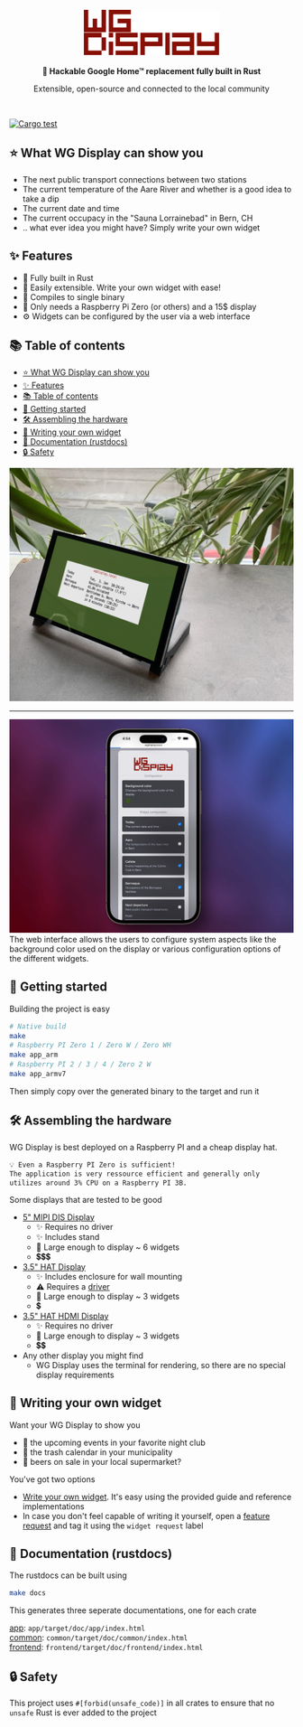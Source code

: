 <div align="center">
    <br>
    <img src="docs/images/logo.png" style="height: 80px">
    <br>
    <br>
    <strong>
        🦀 Hackable Google Home™ replacement fully built in Rust
    </strong>
    <p>Extensible, open-source and connected to the local community</p>
    <br/>
</div>

[![Cargo test](https://github.com/eliabieri/wg_display/actions/workflows/cargo_test.yml/badge.svg)](https://github.com/eliabieri/wg_display/actions/workflows/cargo_test.yml)

## ⭐️ What WG Display can show you

- The next public transport connections between two stations
- The current temperature of the Aare River and whether is a good idea to take a dip
- The current date and time
- The current occupacy in the "Sauna Lorrainebad" in Bern, CH
- .. what ever idea you might have? Simply write your own widget

## ✨ Features

- 🦀 Fully built in Rust
- 🔧 Easily extensible. Write your own widget with ease!
- 🚀 Compiles to single binary
- 🤑 Only needs a Raspberry Pi Zero (or others) and a 15$ display
- ⚙️ Widgets can be configured by the user via a web interface

## 📚 Table of contents

- [⭐️ What WG Display can show you](#️-what-wg-display-can-show-you)
- [✨ Features](#-features)
- [📚 Table of contents](#-table-of-contents)
- [🚀 Getting started](#-getting-started)
- [🛠️ Assembling the hardware](#️-assembling-the-hardware)
- [👏 Writing your own widget](#-writing-your-own-widget)
- [📖 Documentation (rustdocs)](#-documentation-rustdocs)
- [🔒 Safety](#-safety)

![WG Display image front](docs/images/wg_display.jpg)

---

![Configuration dashboard](docs/images/dashboard.jpeg)
The web interface allows the users to configure system aspects like the background color used on the display or various configuration options of the different widgets.

## 🚀 Getting started

Building the project is easy

```bash
# Native build
make
# Raspberry PI Zero 1 / Zero W / Zero WH
make app_arm
# Raspberry PI 2 / 3 / 4 / Zero 2 W
make app_armv7
```

Then simply copy over the generated binary to the target and run it

## 🛠️ Assembling the hardware

WG Display is best deployed on a Raspberry PI and a cheap display hat.

```text
💡 Even a Raspberry PI Zero is sufficient! 
The application is very ressource efficient and generally only utilizes around 3% CPU on a Raspberry PI 3B.
```

Some displays that are tested to be good

- [5" MIPI DIS Display](https://t.ly/fWl3)
  - ✨ Requires no driver
  - ✨ Includes stand
  - 📐 Large enough to display ~ 6 widgets
  - 💲💲💲
- [3.5" HAT Display](https://t.ly/DfWJ)
  - ✨ Includes enclosure for wall mounting
  - ⚠️ Requires a [driver](https://github.com/goodtft/LCD-show/blob/master/MHS35-show)
  - 📐 Large enough to display ~ 3 widgets
  - 💲
- [3.5" HAT HDMI Display](https://t.ly/l2Rd)
  - ✨ Requires no driver
  - 📐 Large enough to display ~ 3 widgets
  - 💲💲
- Any other display you might find
  - WG Display uses the terminal for rendering, so there are no special display requirements

## 👏 Writing your own widget

Want your WG Display to show you

- 🥳 the upcoming events in your favorite night club
- 🚮 the trash calendar in your municipality
- 🍺 beers on sale in your local supermarket?  

You've got two options

- [Write your own widget](docs/write_new_widget.md). It's easy using the provided guide and reference implementations
- In case you don't feel capable of writing it yourself, open a [feature request](https://github.com/eliabieri/wg_display/issues/new) and tag it using the `widget request` label

## 📖 Documentation (rustdocs)

The rustdocs can be built using

```bash
make docs
```

This generates three seperate documentations, one for each crate

[app](app/target/doc/wg_display/index.html): ```app/target/doc/app/index.html```  
[common](common/target/doc/common/index.html): ```common/target/doc/common/index.html```  
[frontend](frontend/target/doc/frontend/index.html): ```frontend/target/doc/frontend/index.html```

## 🔒 Safety

This project uses `#[forbid(unsafe_code)]` in all crates to ensure that no `unsafe` Rust is ever added to the project
